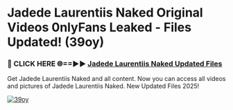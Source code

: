 # Jadede Laurentiis Naked Original Videos 0nlyFans Leaked - Files Updated! (39oy)

<h3>🔴 CLICK HERE 🌐==►► <a href="https://tinyurl.com/yckcrads" rel="nofollow">Jadede Laurentiis Naked Updated Files</a></h3>

Get Jadede Laurentiis Naked and all content. Now you can access all videos and pictures of Jadede Laurentiis Naked. New Updated Files 2025!

[![39oy](https://i.imgur.com/hpKpOFt.gif)](https://tinyurl.com/yckcrads)

